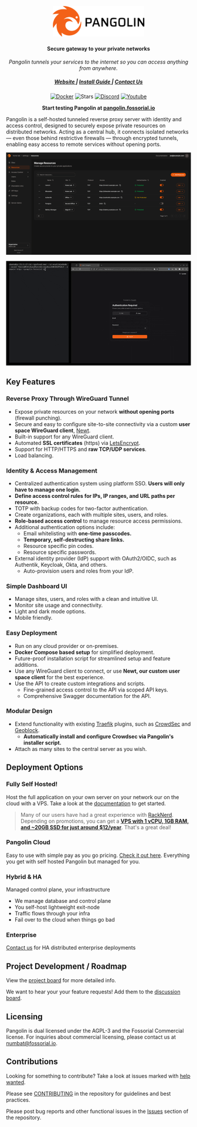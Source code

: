 <div align="center">
    <h2>
      <picture>
          <source media="(prefers-color-scheme: dark)" srcset="public/logo/word_mark_white.png">
          <img alt="Pangolin Logo" src="public/logo/word_mark_black.png" width="250">
        </picture>
    </h2>
</div>

<h4 align="center">Secure gateway to your private networks</h4>
<div align="center">

_Pangolin tunnels your services to the internet so you can access anything from anywhere._

</div>

<div align="center">
  <h5>
      <a href="https://fossorial.io">
        Website
      </a>
      <span> | </span>
      <a href="https://docs.fossorial.io/Getting%20Started/quick-install">
        Install Guide
      </a>
      <span> | </span>
      <a href="mailto:numbat@fossorial.io">
        Contact Us
      </a>
  </h5>

[![Docker](https://img.shields.io/docker/pulls/fosrl/pangolin?style=flat-square)](https://hub.docker.com/r/fosrl/pangolin)
![Stars](https://img.shields.io/github/stars/fosrl/pangolin?style=flat-square)
[![Discord](https://img.shields.io/discord/1325658630518865980?logo=discord&style=flat-square)](https://discord.gg/HCJR8Xhme4)
[![Youtube](https://img.shields.io/badge/YouTube-red?logo=youtube&logoColor=white&style=flat-square)](https://www.youtube.com/@fossorial-app)

</div>

<p align="center">
    <strong>
    Start testing Pangolin at <a href="https://pangolin.fossorial.io">pangolin.fossorial.io</a>
    <br/>
</strong>
</p>

Pangolin is a self-hosted tunneled reverse proxy server with identity and access control, designed to securely expose private resources on distributed networks. Acting as a central hub, it connects isolated networks — even those behind restrictive firewalls — through encrypted tunnels, enabling easy access to remote services without opening ports.

<img src="public/screenshots/hero.png" alt="Preview"/>

![gif](public/clip.gif)

## Key Features

### Reverse Proxy Through WireGuard Tunnel

- Expose private resources on your network **without opening ports** (firewall punching).
- Secure and easy to configure site-to-site connectivity via a custom **user space WireGuard client**, [Newt](https://github.com/fosrl/newt).
- Built-in support for any WireGuard client.
- Automated **SSL certificates** (https) via [LetsEncrypt](https://letsencrypt.org/).
- Support for HTTP/HTTPS and **raw TCP/UDP services**.
- Load balancing.

### Identity & Access Management

- Centralized authentication system using platform SSO. **Users will only have to manage one login.**
- **Define access control rules for IPs, IP ranges, and URL paths per resource.**
- TOTP with backup codes for two-factor authentication.
- Create organizations, each with multiple sites, users, and roles.
- **Role-based access control** to manage resource access permissions.
- Additional authentication options include:
    - Email whitelisting with **one-time passcodes.**
    - **Temporary, self-destructing share links.**
    - Resource specific pin codes.
    - Resource specific passwords.
- External identity provider (IdP) support with OAuth2/OIDC, such as Authentik, Keycloak, Okta, and others.
    - Auto-provision users and roles from your IdP.

### Simple Dashboard UI

- Manage sites, users, and roles with a clean and intuitive UI.
- Monitor site usage and connectivity.
- Light and dark mode options.
- Mobile friendly.

### Easy Deployment

- Run on any cloud provider or on-premises.
- **Docker Compose based setup** for simplified deployment.
- Future-proof installation script for streamlined setup and feature additions.
- Use any WireGuard client to connect, or use **Newt, our custom user space client** for the best experience.
- Use the API to create custom integrations and scripts.
    - Fine-grained access control to the API via scoped API keys.
    - Comprehensive Swagger documentation for the API.

### Modular Design

- Extend functionality with existing [Traefik](https://github.com/traefik/traefik) plugins, such as [CrowdSec](https://plugins.traefik.io/plugins/6335346ca4caa9ddeffda116/crowdsec-bouncer-traefik-plugin) and [Geoblock](https://github.com/PascalMinder/geoblock).
    - **Automatically install and configure Crowdsec via Pangolin's installer script.**
- Attach as many sites to the central server as you wish.

## Deployment Options

### Fully Self Hosted!

Host the full application on your own server on your network our on the cloud with a VPS. Take a look at the [documentation](https://docs.fossorial.io/Getting%20Started/quick-install) to get started.

> Many of our users have had a great experience with [RackNerd](https://my.racknerd.com/aff.php?aff=13788). Depending on promotions, you can get a [**VPS with 1 vCPU, 1GB RAM, and ~20GB SSD for just around $12/year**](https://my.racknerd.com/aff.php?aff=13788&pid=912). That's a great deal!

### Pangolin Cloud

Easy to use with simple pay as you go pricing. [Check it out here](https://pangolin.fossorial.io). Everything you get with self hosted Pangolin but managed for you.

### Hybrid & HA

Managed control plane, your infrastructure

- We manage database and control plane
- You self-host lightweight exit-node
- Traffic flows through your infra
- Fail over to the cloud when things go bad

### Enterprise

[Contact us](mailto:numbat@fossorial.io) for HA distributed enterprise deployments

## Project Development / Roadmap

View the [project board](https://github.com/orgs/fosrl/projects/1) for more detailed info.

We want to hear your your feature requests! Add them to the [discussion board](https://github.com/orgs/fosrl/discussions/categories/feature-requests).

## Licensing

Pangolin is dual licensed under the AGPL-3 and the Fossorial Commercial license. For inquiries about commercial licensing, please contact us at [numbat@fossorial.io](mailto:numbat@fossorial.io).

## Contributions

Looking for something to contribute? Take a look at issues marked with [help wanted](https://github.com/fosrl/pangolin/issues?q=is%3Aissue%20state%3Aopen%20label%3A%22help%20wanted%22).

Please see [CONTRIBUTING](./CONTRIBUTING.md) in the repository for guidelines and best practices.

Please post bug reports and other functional issues in the [Issues](https://github.com/fosrl/pangolin/issues) section of the repository.